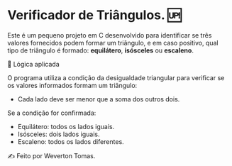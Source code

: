 # Verificador de Triângulos. 🆙

Este é um pequeno projeto em C desenvolvido para identificar se três valores fornecidos podem formar um triângulo, e em caso positivo, qual tipo de triângulo é formado: **equilátero**, **isósceles** ou **escaleno**.

🧠 Lógica aplicada

O programa utiliza a condição da desigualdade triangular para verificar se os valores informados formam um triângulo:

- Cada lado deve ser menor que a soma dos outros dois.
  
Se a condição for confirmada:

- Equilátero: todos os lados iguais.
- Isósceles: dois lados iguais.
- Escaleno: todos os lados diferentes.

✍️ Feito por Weverton Tomas.
